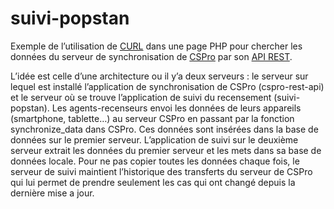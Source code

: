 # suivi-popstan
Exemple de l’utilisation de [CURL](http://php.net/manual/en/book.curl.php) dans une page PHP pour chercher les données du serveur de synchronisation de [CSPro](http://www.census.gov/population/international/software/cspro/) par son [API REST](http://teleyah.com/cspro/syncapi/doc/).

L’idée est celle d’une architecture ou il y’a deux serveurs : le serveur sur lequel est installé l’application de synchronisation de CSPro (cspro-rest-api) et le serveur où se trouve l’application de suivi du recensement (suivi-popstan). Les agents-recenseurs envoi les données de leurs appareils (smartphone, tablette…) au serveur CSPro en passant par la fonction synchronize_data dans CSPro. Ces données sont insérées dans la base de données sur le premier serveur.  L’application de suivi sur le deuxième serveur extrait les données du premier serveur et les mets dans sa base de données locale.
Pour ne pas copier toutes les données chaque fois, le serveur de suivi maintient l’historique des transferts du serveur de CSPro qui lui permet de prendre seulement les cas qui ont changé depuis la dernière mise a jour.


